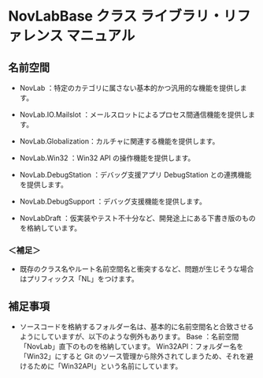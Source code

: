 ﻿# NovLabBase クラス ライブラリ・リファレンス マニュアル


## 名前空間
- NovLab              ：特定のカテゴリに属さない基本的かつ汎用的な機能を提供します。
- NovLab.IO.Mailslot  ：メールスロットによるプロセス間通信機能を提供します。
- NovLab.Globalization：カルチャに関連する機能を提供します。
- NovLab.Win32        ：Win32 API の操作機能を提供します。
- NovLab.DebugStation ：デバッグ支援アプリ DebugStation との連携機能を提供します。
- NovLab.DebugSupport ：デバッグ支援機能を提供します。

- NovLabDraft         ：仮実装やテスト不十分など、開発途上にある下書き版のものを格納しています。

### ＜補足＞
- 既存のクラス名やルート名前空間名と衝突するなど、問題が生じそうな場合はプリフィックス「NL」をつけます。


## 補足事項
- ソースコードを格納するフォルダー名は、基本的に名前空間名と合致させるようにしていますが、以下のような例外もあります。
  Base    ：名前空間「NovLab」直下のものを格納しています。
  Win32API：フォルダー名を「Win32」にすると Git のソース管理から除外されてしまうため、それを避けるために「Win32API」という名前にしています。
